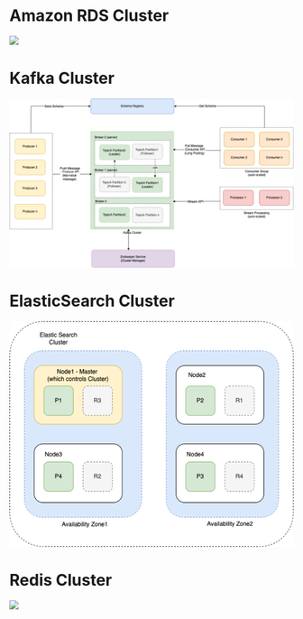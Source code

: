 # Amazon RDS Cluster

![](https://github.com/Anshul619/AWS-Services/tree/main/1_Databases/AmazonRDS/assets/Multi-AZ/RDS-Multi-AZ-Replica.drawio.png)

# Kafka Cluster

![](../../2_MessageBrokersEDA/Kafka/assets/Kafka-Architecture.drawio.png)

# ElasticSearch Cluster

![](../9_Search-Databases/ElasticSearch/Cluster.png)

# Redis Cluster

![](https://github.com/Anshul619/AWS-Services/tree/main/1_Databases/AmazonElasticCache/assets/ElasticCache-Multi-AZ.drawio.png)